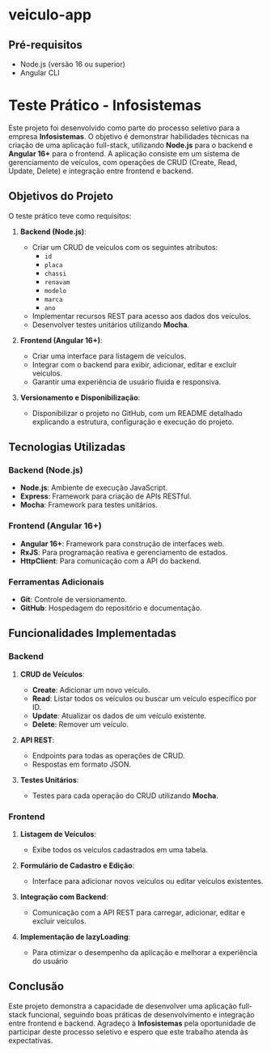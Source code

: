 # veiculo-app

## Pré-requisitos

- Node.js (versão 16 ou superior)
- Angular CLI

# Teste Prático - Infosistemas

Este projeto foi desenvolvido como parte do processo seletivo para a empresa **Infosistemas**. O objetivo é demonstrar habilidades técnicas na criação de uma aplicação full-stack, utilizando **Node.js** para o backend e **Angular 16+** para o frontend. A aplicação consiste em um sistema de gerenciamento de veículos, com operações de CRUD (Create, Read, Update, Delete) e integração entre frontend e backend.

## Objetivos do Projeto

O teste prático teve como requisitos:

1. **Backend (Node.js)**:
   - Criar um CRUD de veículos com os seguintes atributos:
     - `id`
     - `placa`
     - `chassi`
     - `renavam`
     - `modelo`
     - `marca`
     - `ano`
   - Implementar recursos REST para acesso aos dados dos veículos.
   - Desenvolver testes unitários utilizando **Mocha**.

2. **Frontend (Angular 16+)**:
   - Criar uma interface para listagem de veículos.
   - Integrar com o backend para exibir, adicionar, editar e excluir veículos.
   - Garantir uma experiência de usuário fluida e responsiva.

3. **Versionamento e Disponibilização**:
   - Disponibilizar o projeto no GitHub, com um README detalhado explicando a estrutura, configuração e execução do projeto.

## Tecnologias Utilizadas

### Backend (Node.js)
- **Node.js**: Ambiente de execução JavaScript.
- **Express**: Framework para criação de APIs RESTful.
- **Mocha**: Framework para testes unitários.

### Frontend (Angular 16+)
- **Angular 16+**: Framework para construção de interfaces web.
- **RxJS**: Para programação reativa e gerenciamento de estados.
- **HttpClient**: Para comunicação com a API do backend.

### Ferramentas Adicionais
- **Git**: Controle de versionamento.
- **GitHub**: Hospedagem do repositório e documentação.

## Funcionalidades Implementadas

### Backend
1. **CRUD de Veículos**:
   - **Create**: Adicionar um novo veículo.
   - **Read**: Listar todos os veículos ou buscar um veículo específico por ID.
   - **Update**: Atualizar os dados de um veículo existente.
   - **Delete**: Remover um veículo.

2. **API REST**:
   - Endpoints para todas as operações de CRUD.
   - Respostas em formato JSON.

3. **Testes Unitários**:
   - Testes para cada operação do CRUD utilizando **Mocha**.

### Frontend
1. **Listagem de Veículos**:
   - Exibe todos os veículos cadastrados em uma tabela.

2. **Formulário de Cadastro e Edição**:
   - Interface para adicionar novos veículos ou editar veículos existentes.

3. **Integração com Backend**:
   - Comunicação com a API REST para carregar, adicionar, editar e excluir veículos.
  
4. **Implementação de lazyLoading**:
   - Para otimizar o desempenho da aplicação e melhorar a experiência do usuário

## Conclusão

Este projeto demonstra a capacidade de desenvolver uma aplicação full-stack funcional, seguindo boas práticas de desenvolvimento e integração entre frontend e backend. Agradeço à **Infosistemas** pela oportunidade de participar deste processo seletivo e espero que este trabalho atenda às expectativas.
